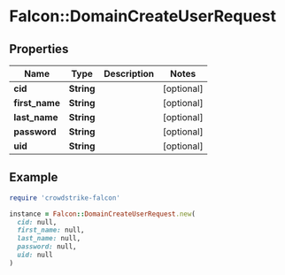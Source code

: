 # Falcon::DomainCreateUserRequest

## Properties

| Name | Type | Description | Notes |
| ---- | ---- | ----------- | ----- |
| **cid** | **String** |  | [optional] |
| **first_name** | **String** |  | [optional] |
| **last_name** | **String** |  | [optional] |
| **password** | **String** |  | [optional] |
| **uid** | **String** |  | [optional] |

## Example

```ruby
require 'crowdstrike-falcon'

instance = Falcon::DomainCreateUserRequest.new(
  cid: null,
  first_name: null,
  last_name: null,
  password: null,
  uid: null
)
```

